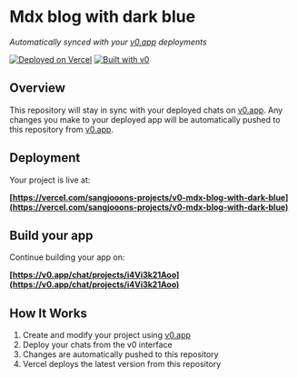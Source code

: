 # Mdx blog with dark blue

*Automatically synced with your [v0.app](https://v0.app) deployments*

[![Deployed on Vercel](https://img.shields.io/badge/Deployed%20on-Vercel-black?style=for-the-badge&logo=vercel)](https://vercel.com/sangjooons-projects/v0-mdx-blog-with-dark-blue)
[![Built with v0](https://img.shields.io/badge/Built%20with-v0.app-black?style=for-the-badge)](https://v0.app/chat/projects/i4Vi3k21Aoo)

## Overview

This repository will stay in sync with your deployed chats on [v0.app](https://v0.app).
Any changes you make to your deployed app will be automatically pushed to this repository from [v0.app](https://v0.app).

## Deployment

Your project is live at:

**[https://vercel.com/sangjooons-projects/v0-mdx-blog-with-dark-blue](https://vercel.com/sangjooons-projects/v0-mdx-blog-with-dark-blue)**

## Build your app

Continue building your app on:

**[https://v0.app/chat/projects/i4Vi3k21Aoo](https://v0.app/chat/projects/i4Vi3k21Aoo)**

## How It Works

1. Create and modify your project using [v0.app](https://v0.app)
2. Deploy your chats from the v0 interface
3. Changes are automatically pushed to this repository
4. Vercel deploys the latest version from this repository